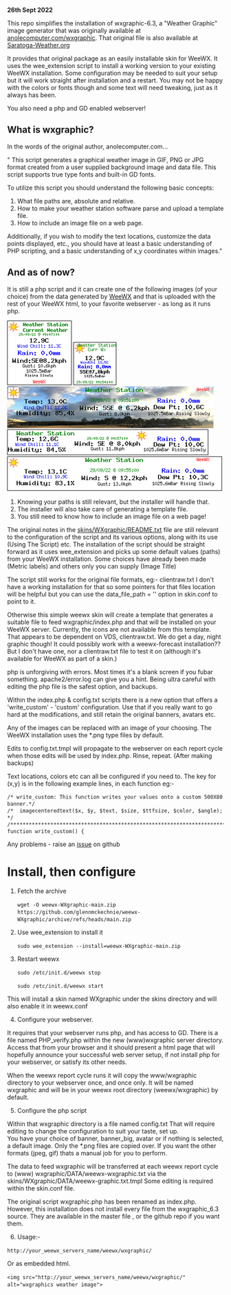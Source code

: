 
**26th Sept 2022**

This repo simplifies the installation of wxgraphic-6.3, a "Weather Graphic" image generator that was originally available at [anolecomputer.com/wxgraphic](https://web.archive.org/web/20130105094954/http://scripts.anolecomputer.com/wxgraphic/). That original file is also available at [Saratoga-Weather.org](https://saratoga-weather.org/wxtemplates/plugins.php)

It provides that original package as an easily installable skin for WeeWX. It uses the wee_extension script to install a working version to your existing WeeWX installation. Some configuration may be needed to suit your setup but it will work straight after installation and a restart. You may not be happy with the colors or fonts though and some text will need tweaking, just as it always has been.

You also need a php and GD enabled webserver!

## What is wxgraphic?

In the words of the original author, anolecomputer.com...

"
This script generates a graphical weather image in GIF, PNG or JPG format created from a user supplied background image and data file. This script supports true type fonts and built-in GD fonts.

To utilize this script you should understand the following basic concepts:

  1.  What file paths are, absolute and relative.
  2.  How to make your weather station software parse and upload a template file.
  3.  How to include an image file on a web page.

Additionally, if you wish to modify the text locations, customize the data points displayed, etc., you should have at least a basic understanding of PHP scripting, and a basic understanding of x,y coordinates within images."

## And as of now?

It is still a php script and it can create one of the following images (of your choice) from the data generated by [WeeWX](https://weewx.com/) and that is uploaded with the rest of your WeeWX html, to your favorite webserver - as long as it runs php.

![default.png](skins/WXgraphic/examples/default.png)
![avatar.png](skins/WXgraphic/examples/avatar.png)
![custom.png](skins/WXgraphic/examples/custom.png)
![banner.png](skins/WXgraphic/examples/banner.png)
![banner_big.png](skins/WXgraphic/examples/banner_big.png)


1. Knowing your paths is still relevant, but the installer will handle that.
2. The installer will also take care of generating a template file.
3. You still need to know how to include an image file on a web page!

The original notes in the [skins/WXgraphic/README.txt](https://github.com/glennmckechnie/weewx-WXgraphic/blob/main/skins/WXgraphic/README.txt) file are still relevant to the configuration of the script and its various options, along with its use (Using The Script) etc.
The installation of the script should be straight forward as it uses wee_extension and picks up some default values (paths) from your WeeWX installation. Some choices have already been made (Metric labels) and others only you can supply (Image Title)

The script still works for the original file formats, eg:- clientraw.txt 
I don't have a working installation for that so some pointers for that files location will be helpful but you can use the data_file_path  = '' option in skin.conf to point to it.

Otherwise this simple weewx skin will create a template that generates a suitable file to feed wxgraphic/index.php and that will be installed on your WeeWX  server.
Currently, the icons are not available from this template. That appears to be dependent on VDS, clientraw.txt. We do get a day, night graphic though!
It could possibly work with a weewx-forecast installation?? But I don't have one, nor a clientraw.txt file to test it on (although it's available for WeeWX as part of a skin.)

php is unforgiving with errors. Most times it's a blank screen if you fubar something. apache2/error.log can give you a hint. Being ultra careful with editing the php file is the safest option, and backups.

Within the index.php & config.txt scripts there is a new option that offers a 'write_custom' - 'custom' configuration. Use that if you really want to go hard at the modifications, and still retain the original banners, avatars etc.

Any of the images can be replaced with an image of your choosing. The WeeWX installation uses the *.png type files by default.

Edits to config.txt.tmpl will propagate to the webserver on each report cycle when those edits will be used by index.php. Rinse, repeat. (After making backups)

Text locations, colors etc can all be configured if you need to. The key for (x,y) is in the following example lines, in each function
eg:- 
```/******************************************************************************/
/* write_custom: This function writes your values onto a custom 500X80 banner.*/
/*  imagecenteredtext($x, $y, $text, $size, $ttfsize, $color, $angle);        */
/******************************************************************************/
function write_custom() {
```

Any problems - raise an [issue](https://github.com/glennmckechnie/weewx-WXgraphic/issues) on github




# Install, then configure


   1. Fetch the archive
   
      ```wget -O weewx-WXgraphic-main.zip https://github.com/glennmckechnie/weewx-WXgraphic/archive/refs/heads/main.zip```

   2. Use wee_extension to install it
   
      ```sudo wee_extension --install=weewx-WXgraphic-main.zip```

   3. Restart weewx

      ```sudo /etc/init.d/weewx stop```

      ```sudo /etc/init.d/weewx start```

This will install a skin named WXgraphic under the skins directory and will also enable it in weewx.conf

   4. Configure your webserver.
    
It requires that your webserver runs php, and has access to GD.
There is a file named PHP_verify.php within the new (www)wxgraphic server directory. Access that from your browser and it should present a html page that will hopefully announce your successful web server setup, if not install php for your webserver, or satisfy its other needs.

When the weewx report cycle runs it will copy the www/wxgraphic directory to your webserver once, and once only. It will be named wxgraphic and will be in your weewx root directory (weewx/wxgraphic) by default.

   5. Configure the php script

Within that wxgraphic directory is a file named config.txt  That will require editing to change the configuration to suit your taste, set up.    
You have your choice of banner, banner_big, avatar or if nothing is selected, a default image. Only the *.png files are copied over. If you want the other formats (jpeg, gif) thats a manual job for you to perform.

The data to feed wxgraphic will be transferred at each weewx report cycle to (www) wxgraphic/DATA/weewx-wxgraphic.txt via the skins/WXgraphic/DATA/weewx-graphic.txt.tmpl
Some editing is required within the skin.conf file.

The original script wxgraphic.php has been renamed as index.php. However, this installation does not install every file from the wxgraphic_6.3 source. They are available in the master file , or the github repo if you want them.

6. Usage:-

```http://your_weewx_servers_name/weewx/wxgraphic/```

Or as embedded html.

```<img src="http://your_weewx_servers_name/weewx/wxgraphic/" alt="wxgraphics weather image">```




